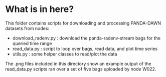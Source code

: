 # What is in here? 

This folder contains scripts for downloading and processing PANDA-DAWN datasets from nodes: 

- download_radenv.py : download the panda-radenv-stream bags for the queried time range
- read_data.py : script to loop over bags, read data, and plot time series
- utils.py : some helper classes to read/plot the data

The .png files included in this directory show an example output of the read_data.py scripts ran over a set of five bags uploaded by node W022.
